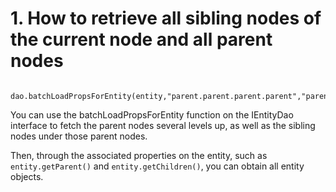 # 1. How to retrieve all sibling nodes of the current node and all parent nodes

```
  dao.batchLoadPropsForEntity(entity,"parent.parent.parent.parent","parent.children")
```

You can use the batchLoadPropsForEntity function on the IEntityDao interface to fetch the parent nodes several levels up, as well as the sibling nodes under those parent nodes.

Then, through the associated properties on the entity, such as `entity.getParent()` and `entity.getChildren()`, you can obtain all entity objects.
<!-- SOURCE_MD5:f2c63883d6ff5eca96c0e189fbd81d75-->
